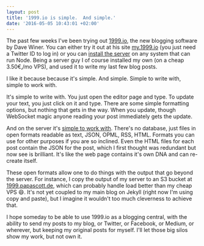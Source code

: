 ```yaml
---
layout: post
title: '1999.io is simple.  And simple.'
date: '2016-05-05 10:43:01 +02:00'
---
```


The past few weeks I've been trying out [1999.io](http://scripting.com/2016/05/04/1238.html), the new blogging software by Dave Winer. You can either try it out at his site [my.1999.io](http://my.1999.io) (you just need a Twitter ID to log in) or you can [install the server](https://github.com/scripting/1999-project/blob/master/docs/setup.md) on any system that can run Node. Being a server guy I of course installed my own (on a cheap 3.50€‚/mo VPS), and used it to write my last few blog posts.

I like it because because it's simple. And simple. Simple to write with, simple to work with.

It's simple to write with. You just open the editor page and type. To update your text, you just click on it and type. There are some simple formatting options, but nothing that gets in the way. When you update, though WebSocket magic anyone reading your post immediately gets the update.

And on the server it's [simple to work with](http://my.1999.io/users/1999io/2016/04/11/0004.html). There's no database, just files in open formats readable as text, JSON, OPML, RSS, HTML. Formats you can use for other purposes if you are so inclined. Even the HTML files for each post contain the JSON for the post, which I first thought was redundant but now see is brilliant. It's like the web page contains it's own DNA and can re-create itself.

These open formats allow one to do things with the output that go beyond the server. For instance, I copy the output of my server to an S3 bucket at [1999.papascott.de](http://1999.papascott.de), which can probably handle load better than my cheap VPS :smile:. It's not yet coupled to my main blog on Jekyll (right now I'm using copy and paste), but I imagine it wouldn't too much cleverness to achieve that.

I hope someday to be able to use 1999.io as a blogging central, with the ability to send my posts to my blog, or Twitter, or Facebook, or Medium, or wherever, but keeping my original posts for myself. I'll let those big silos show my work, but not own it.
